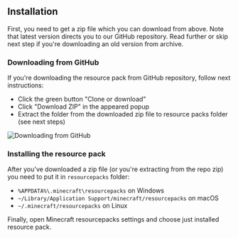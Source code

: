 ## Installation
First, you need to get a zip file which you can download from above. Note that latest version directs you to our GitHub repository. Read further or skip next step if you're downloading an old version from archive.

### Downloading from GitHub
If you're downloading the resource pack from GitHub repository, follow next instructions:

* Click the green button "Clone or download"
* Click "Download ZIP" in the appeared popup
* Extract the folder from the downloaded zip file to resource packs folder (see next steps)

![Downloading from GitHub](~/assets/pages/downloads/github-download.png)

### Installing the resource pack
After you've downloaded a zip file (or you're extracting from the repo zip) you need to put it in `resourcepacks` folder:

- `%APPDATA%\.minecraft\resourcepacks` on Windows
- `~/Library/Application Support/minecraft/resourcepacks` on macOS
- `~/.minecraft/resourcepacks` on Linux

Finally, open Minecraft resourcepacks settings and choose just installed resource pack.
